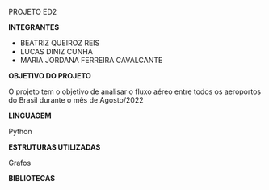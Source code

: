 PROJETO ED2

**INTEGRANTES**

- BEATRIZ QUEIROZ REIS
- LUCAS DINIZ CUNHA
- MARIA JORDANA FERREIRA CAVALCANTE


**OBJETIVO DO PROJETO**

O projeto tem o objetivo de analisar o fluxo aéreo entre todos os aeroportos do Brasil durante o mês de Agosto/2022


**LINGUAGEM**

Python


**ESTRUTURAS UTILIZADAS**

Grafos


**BIBLIOTECAS**
